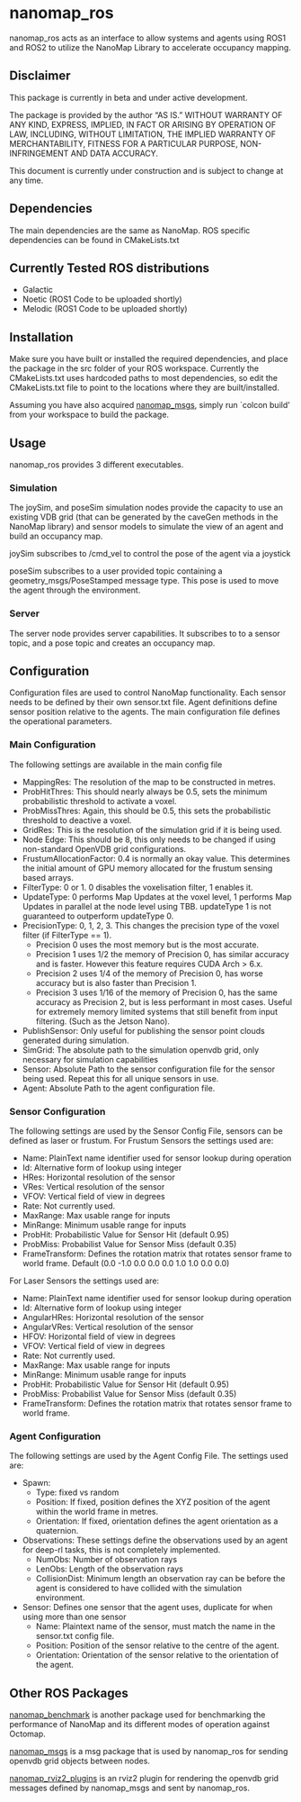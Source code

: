 

# nanomap_ros

nanomap_ros acts as an interface to allow systems and agents using ROS1 and ROS2 to utilize the NanoMap Library to accelerate occupancy mapping. 

## Disclaimer

This package is currently in beta and under active development. 

The package is provided by the author “AS IS.” WITHOUT WARRANTY OF ANY KIND, EXPRESS, IMPLIED, IN FACT OR ARISING BY OPERATION OF LAW, INCLUDING, WITHOUT LIMITATION, THE IMPLIED WARRANTY OF MERCHANTABILITY, FITNESS FOR A PARTICULAR PURPOSE, NON-INFRINGEMENT AND DATA ACCURACY.

This document is currently under construction and is subject to change at any time.

## Dependencies
The main dependencies are the same as NanoMap. ROS specific dependencies can be found in CMakeLists.txt

## Currently Tested ROS distributions

  * Galactic
  * Noetic (ROS1 Code to be uploaded shortly)
  * Melodic (ROS1 Code to be uploaded shortly)
  
## Installation 
Make sure you have built or installed the required dependencies, and place the package in the src folder of your ROS workspace. Currently the CMakeLists.txt uses hardcoded paths to most dependencies, so edit the CMakeLists.txt file to point to the locations where they are built/installed.

Assuming you have also acquired [nanomap_msgs](https://github.com/ViWalkerDev/nanomap_msgs), simply run `colcon build' from your workspace to build the package.

## Usage
nanomap_ros provides 3 different executables. 

### Simulation
The joySim, and poseSim simulation nodes provide the capacity to use an existing VDB grid (that can be generated by the caveGen methods in the NanoMap library) and sensor models to simulate the view of an agent and build an occupancy map. 

joySim subscribes to /cmd_vel to control the pose of the agent via a joystick

poseSim subscribes to a user provided topic containing a geometry_msgs/PoseStamped message type. This pose is used to move the agent through the environment. 
   
### Server
The server node provides server capabilities. It subscribes to to a sensor topic, and a pose topic and creates an occupancy map. 

## Configuration
Configuration files are used to control NanoMap functionality. Each sensor needs to be defined by their own sensor.txt file. Agent definitions define sensor position relative to the agents. The main configuration file defines the operational parameters.

### Main Configuration
The following settings are available in the main config file
  * MappingRes: The resolution of the map to be constructed in metres.
  * ProbHitThres: This should nearly always be 0.5, sets the minimum probabilistic threshold to activate a voxel.
  * ProbMissThres: Again, this should be 0.5, this sets the probabilistic threshold to deactive a voxel. 
  * GridRes: This is the resolution of the simulation grid if it is being used. 
  * Node Edge: This should be 8, this only needs to be changed if using non-standard OpenVDB grid configurations.
  * FrustumAllocationFactor: 0.4 is normally an okay value. This determines the initial amount of GPU memory allocated for the frustum sensing based arrays.
  * FilterType: 0 or 1. 0 disables the voxelisation filter, 1 enables it. 
  * UpdateType: 0 performs Map Updates at the voxel level, 1 performs Map Updates in parallel at the node level using TBB. updateType 1 is not guaranteed to outperform updateType 0. 
  * PrecisionType: 0, 1, 2, 3. This changes the precision type of the voxel filter (if FilterType == 1). 
      * Precision 0 uses the most memory but is the most accurate.
      * Precision 1 uses 1/2 the memory of Precision 0, has similar accuracy and is faster. However this feature requires CUDA Arch > 6.x.
      * Precision 2 uses 1/4 of the memory of Precision 0, has worse accuracy but is also faster than Precision 1. 
      * Precision 3 uses 1/16 of the memory of Precision 0, has the same accuracy as Precision 2, but is less performant in most cases. Useful for extremely memory limited systems that still benefit from input filtering. (Such as the Jetson Nano). 
  * PublishSensor: Only useful for publishing the sensor point clouds generated during simulation. 
  * SimGrid: The absolute path to the simulation openvdb grid, only necessary for simulation capabilities
  * Sensor: Absolute Path to the sensor configuration file for the sensor being used. Repeat this for all unique sensors in use.
  * Agent: Absolute Path to the agent configuration file.

### Sensor Configuration
The following settings are used by the Sensor Config File, sensors can be defined as laser or frustum. For Frustum Sensors the settings used are:
  * Name: PlainText name identifier used for sensor lookup during operation 
  * Id: Alternative form of lookup using integer
  * HRes: Horizontal resolution of the sensor
  * VRes: Vertical resolution of the sensor
  * VFOV: Vertical field of view in degrees
  * Rate: Not currently used.
  * MaxRange: Max usable range for inputs
  * MinRange: Minimum usable range for inputs
  * ProbHit: Probabilistic Value for Sensor Hit (default 0.95)
  * ProbMiss: Probabilist Value for Sensor Miss (default 0.35)
  * FrameTransform: Defines the rotation matrix that rotates sensor frame to world frame. Default (0.0 -1.0 0.0 0.0 0.0 1.0 1.0 0.0 0.0)

For Laser Sensors the settings used are:
  * Name: PlainText name identifier used for sensor lookup during operation 
  * Id: Alternative form of lookup using integer
  * AngularHRes: Horizontal resolution of the sensor
  * AngularVRes: Vertical resolution of the sensor
  * HFOV: Horizontal field of view in degrees
  * VFOV: Vertical field of view in degrees
  * Rate: Not currently used.
  * MaxRange: Max usable range for inputs
  * MinRange: Minimum usable range for inputs
  * ProbHit: Probabilistic Value for Sensor Hit (default 0.95)
  * ProbMiss: Probabilist Value for Sensor Miss (default 0.35)
  * FrameTransform: Defines the rotation matrix that rotates sensor frame to world frame. 
### Agent Configuration
The following settings are used by the Agent Config File. The settings used are:
  * Spawn:
     * Type: fixed vs random
     * Position: If fixed, position defines the XYZ position of the agent within the world frame in metres.
     * Orientation: If fixed, orientation defines the agent orientation as a quaternion.
  * Observations: These settings define the observations used by an agent for deep-rl tasks, this is not completely implemented.
     * NumObs: Number of observation rays
     * LenObs: Length of the observation rays
     * CollisionDist: Minimum length an observation ray can be before the agent is considered to have collided with the simulation environment.
   * Sensor: Defines one sensor that the agent uses, duplicate for when using more than one sensor
      * Name: Plaintext name of the sensor, must match the name in the sensor.txt config file.
      * Position: Position of the sensor relative to the centre of the agent.
      * Orientation: Orientation of the sensor relative to the orientation of the agent.  

## Other ROS Packages

[nanomap_benchmark](https://github.com/ViWalkerDev/nanomap_benchmark) is another package used for benchmarking the performance of NanoMap and its different modes of operation against Octomap.

[nanomap_msgs](https://github.com/ViWalkerDev/nanomap_msgs) is a msg package that is used by nanomap_ros for sending openvdb grid objects between nodes.

[nanomap_rviz2_plugins](https://github.com/ViWalkerDev/nanomap_rviz2_plugins) is an rviz2 plugin for rendering the openvdb grid messages defined by nanomap_msgs and sent by nanomap_ros.
